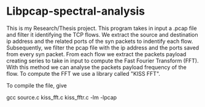 # Libpcap-spectral-analysis

This is my Research/Thesis project. This program takes in input a .pcap file and filter it identifying the TCP flows.
We extract the source and destination ip address and the related ports of the syn packets to indentify each flow.
Subsequently, we filter the pcap file with the ip address and the ports saved from every syn packet.
From each flow we extract the packets payload creating series to take in input to compute the Fast Fourier Transform (FFT).
With this method we can analyse the packets payload frequency of the flow.
To compute the FFT we use a library called "KISS FFT".

To compile the file, give 

gcc source.c kiss_fft.c kiss_fftr.c -lm -lpcap
 
